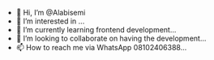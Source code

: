 - 👋 Hi, I’m @Alabisemi
- 👀 I’m interested in ...
- 🌱 I’m currently learning frontend development...
- 💞️ I’m looking to collaborate on having the development...
- 📫 How to reach me via WhatsApp 08102406388...

<!---
Alabisemi/Alabisemi is a ✨ special ✨ repository because its `README.md` (this file) appears on your GitHub profile.
You can click the Preview link to take a look at your changes.
--->
